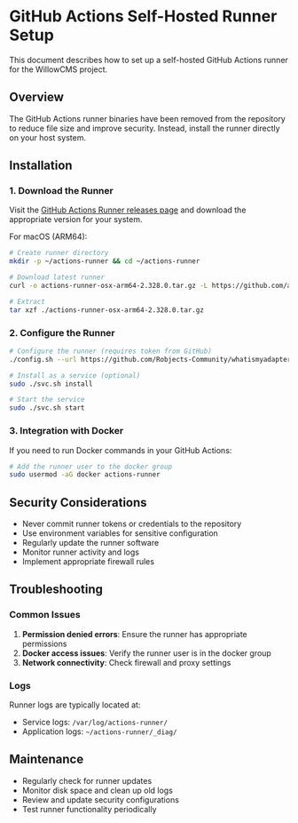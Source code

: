 # GitHub Actions Self-Hosted Runner Setup

This document describes how to set up a self-hosted GitHub Actions runner for the WillowCMS project.

## Overview

The GitHub Actions runner binaries have been removed from the repository to reduce file size and improve security. Instead, install the runner directly on your host system.

## Installation

### 1. Download the Runner

Visit the [GitHub Actions Runner releases page](https://github.com/actions/runner/releases) and download the appropriate version for your system.

For macOS (ARM64):
```bash
# Create runner directory
mkdir -p ~/actions-runner && cd ~/actions-runner

# Download latest runner
curl -o actions-runner-osx-arm64-2.328.0.tar.gz -L https://github.com/actions/runner/releases/download/v2.328.0/actions-runner-osx-arm64-2.328.0.tar.gz

# Extract
tar xzf ./actions-runner-osx-arm64-2.328.0.tar.gz
```

### 2. Configure the Runner

```bash
# Configure the runner (requires token from GitHub)
./config.sh --url https://github.com/Robjects-Community/whatismyadapter --token YOUR_TOKEN

# Install as a service (optional)
sudo ./svc.sh install

# Start the service
sudo ./svc.sh start
```

### 3. Integration with Docker

If you need to run Docker commands in your GitHub Actions:

```bash
# Add the runner user to the docker group
sudo usermod -aG docker actions-runner
```

## Security Considerations

- Never commit runner tokens or credentials to the repository
- Use environment variables for sensitive configuration
- Regularly update the runner software
- Monitor runner activity and logs
- Implement appropriate firewall rules

## Troubleshooting

### Common Issues

1. **Permission denied errors**: Ensure the runner has appropriate permissions
2. **Docker access issues**: Verify the runner user is in the docker group
3. **Network connectivity**: Check firewall and proxy settings

### Logs

Runner logs are typically located at:
- Service logs: `/var/log/actions-runner/`
- Application logs: `~/actions-runner/_diag/`

## Maintenance

- Regularly check for runner updates
- Monitor disk space and clean up old logs
- Review and update security configurations
- Test runner functionality periodically